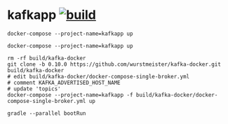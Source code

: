 kafkapp [![build](https://travis-ci.org/daggerok/kafkapp.svg?branch=master)](https://travis-ci.org/daggerok/kafkapp)
=======

```fish
docker-compose --project-name=kafkapp up
```

```fish
docker-compose --project-name=kafkapp up

rm -rf build/kafka-docker
git clone -b 0.10.0 https://github.com/wurstmeister/kafka-docker.git build/kafka-docker
# edit build/kafka-docker/docker-compose-single-broker.yml 
# comment KAFKA_ADVERTISED_HOST_NAME
# update 'topics'
docker-compose --project-name=kafkapp -f build/kafka-docker/docker-compose-single-broker.yml up
```

```fish
gradle --parallel bootRun
```
